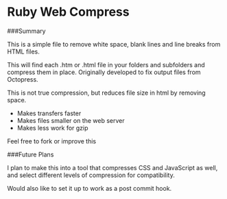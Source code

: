 Ruby Web Compress
===============


###Summary  

This is a simple file to remove white space, blank lines and line breaks from HTML files.

This will find each .htm or .html file in your folders and subfolders and compress them in place. Originally developed to fix output files from Octopress.

This is not true compression, but reduces file size in html by removing space.

- Makes transfers faster
- Makes files smaller on the web server
- Makes less work for gzip

Feel free to fork or improve this

###Future Plans

I plan to make this into a tool that compresses CSS and JavaScript as well, and select different levels of compression for compatibility. 

Would also like to set it up to work as a post commit hook. 

